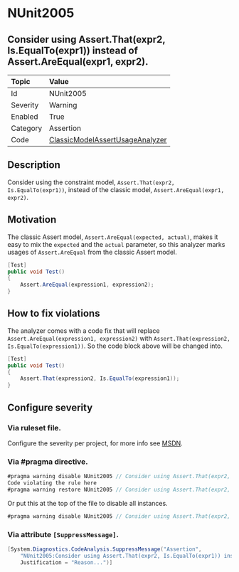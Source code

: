 # NUnit2005
## Consider using Assert.That(expr2, Is.EqualTo(expr1)) instead of Assert.AreEqual(expr1, expr2).

| Topic    | Value
| :--      | :--
| Id       | NUnit2005
| Severity | Warning
| Enabled  | True
| Category | Assertion
| Code     | [ClassicModelAssertUsageAnalyzer](https://github.com/nunit/nunit.analyzers/blob/0.2.0/src/nunit.analyzers/ClassicModelAssertUsage/ClassicModelAssertUsageAnalyzer.cs)


## Description

Consider using the constraint model, `Assert.That(expr2, Is.EqualTo(expr1))`, instead of the classic model, `Assert.AreEqual(expr1, expr2)`.

## Motivation

The classic Assert model, `Assert.AreEqual(expected, actual)`, makes it easy to mix the `expected` and the `actual` parameter,
so this analyzer marks usages of `Assert.AreEqual` from the classic Assert model.

```csharp
[Test]
public void Test()
{
    Assert.AreEqual(expression1, expression2);
}
```

## How to fix violations

The analyzer comes with a code fix that will replace `Assert.AreEqual(expression1, expression2)` with
`Assert.That(expression2, Is.EqualTo(expression1))`. So the code block above will be changed into.

```csharp
[Test]
public void Test()
{
    Assert.That(expression2, Is.EqualTo(expression1));
}
```

<!-- start generated config severity -->
## Configure severity

### Via ruleset file.

Configure the severity per project, for more info see [MSDN](https://msdn.microsoft.com/en-us/library/dd264949.aspx).

### Via #pragma directive.
```C#
#pragma warning disable NUnit2005 // Consider using Assert.That(expr2, Is.EqualTo(expr1)) instead of Assert.AreEqual(expr1, expr2).
Code violating the rule here
#pragma warning restore NUnit2005 // Consider using Assert.That(expr2, Is.EqualTo(expr1)) instead of Assert.AreEqual(expr1, expr2).
```

Or put this at the top of the file to disable all instances.
```C#
#pragma warning disable NUnit2005 // Consider using Assert.That(expr2, Is.EqualTo(expr1)) instead of Assert.AreEqual(expr1, expr2).
```

### Via attribute `[SuppressMessage]`.

```C#
[System.Diagnostics.CodeAnalysis.SuppressMessage("Assertion", 
    "NUnit2005:Consider using Assert.That(expr2, Is.EqualTo(expr1)) instead of Assert.AreEqual(expr1, expr2).",
    Justification = "Reason...")]
```
<!-- end generated config severity -->

